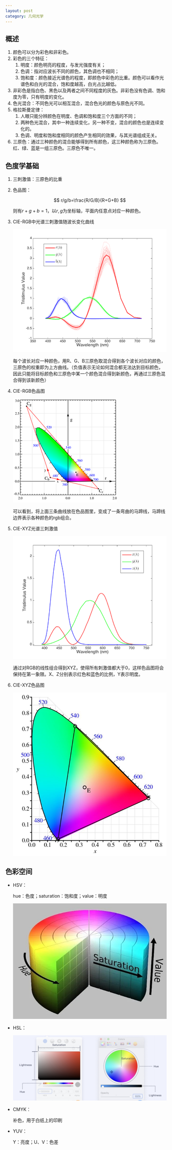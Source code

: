 ```yaml
---
layout: post
category: 几何光学
---
```


## 概述

1. 颜色可以分为彩色和非彩色。
2. 彩色的三个特征：
   1. 明度：颜色明亮的程度，与发光强度有关；
   2. 色调：指对应波长不同的颜色，其色调也不相同；
   3. 饱和度：颜色接近光谱色的程度，即颜色中彩色的比重。颜色可以看作光谱色和白光的混合，饱和度越高，白光占比越低。
3. 非彩色是指白色、黑色以及两者之间不同程度的灰色。非彩色没有色调、饱和度为零，只有明度的变化。
4. 色光混合：不同色光可以相互混合，混合色光的颜色与原色光不同。
5. 格拉斯曼定律：
   1. 人眼只能分辨颜色在明度、色调和饱和度三个方面的不同；
   2. 两种色光混合，其中一种连续变化，另一种不变，混合的颜色也是连续变化的。
   3. 色调、明度和饱和度相同的颜色产生相同的效果，与其光谱组成无关。
6. 三原色：通过三种颜色的混合能够得到所有颜色，这三种颜色称为三原色。红、绿、蓝是一组三原色。三原色不唯一。

## 色度学基础

1. 三刺激值：三原色的比重

2. 色品图：

   
   $$
   r/g/b=\frac{R/G/B}{R+G+B}
   $$
   

   则有$r+g+b=1$，以$r,g$为坐标轴，平面内任意点对应一种颜色。

3. CIE-RGB中光谱三刺激值随波长变化曲线

   ![img](../img/2022-06-02-色度学/v2-cff378c686cc8b62190b52ff3bd3c41c_1440w.png)

   每个波长对应一种颜色，用R、G、B三原色取混合得到各个波长对应的颜色，三原色的权重即为上方曲线。（负值表示无论如何混合都无法达到目标颜色，因此只能将目标颜色和三原色中某一个颜色混合得到新颜色，再通过三原色混合得到该新颜色）

4. CIE-RGB色品图

   ![CIE 1931色彩空间- 维基百科，自由的百科全书](../img/2022-06-02-色度学/325px-CIE1931_rgxy.png)

   可以看到，将上面三条曲线放在色品图里，变成了一条弯曲的马蹄线，马蹄线边界表示各种颜色的rgb组合。

5. CIE-XYZ光谱三刺激值

   ![img](../img/2022-06-02-色度学/v2-f14f4f1abe2b6192c7104baa1bbf046f_1440w.png)

   通过对RGB的线性组合得到XYZ，使得所有刺激值都大于0，这样色品图将会保持在第一象限。X、Z分别表示红色和蓝色的比例，Y表示明度。

6. CIE-XYZ色品图

   ![img](../img/2022-06-02-色度学/v2-21b121ab49d3ffae0c09483f9cddaf5a_1440w.jpg)

## 色彩空间

- HSV：

  hue：色度；saturation：饱和度；value：明度

  ![img](../img/2022-06-02-色度学/1620.jpeg)

- HSL：

  ![image-20220602171846127](../img/2022-06-02-色度学/image-20220602171846127.png)

- CMYK：

  补色，用于白纸上的印刷

- YUV：

  Y：亮度；U、V：色差